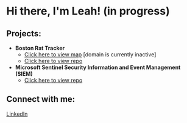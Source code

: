 <h1>Hi there, I'm Leah! (in progress)</h1>

<h2>Projects:</h2>

- <b>Boston Rat Tracker</b>
  - <a href="https://www.bostonrattracker.com/">Click here to view map</a> [domain is currently inactive]
  - <a href="https://github.com/boydlm/RatTracker">Click here to view repo</a>
- <b>Microsoft Sentinel Security Information and Event Management (SIEM)</b>
  - <a href="https://github.com/boydlm/Microsoft-Sentinel-SIEM">Click here to view repo</a>

<h2>Connect with me:</h2> 
<a href="https://www.linkedin.com/in/leah-boyd-3120651b5/">LinkedIn</a>
